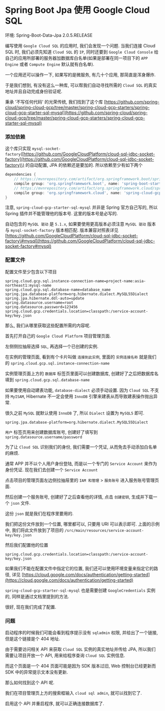 # Spring Boot Jpa 使用 Google Cloud SQL

环境: Spring-Boot-Data-Jpa 2.0.5.RELEASE

编写使用 `Google Cloud SQL` 的应用时, 我们会发现一个问题. 当我们连接 Cloud SQL 时, 我们必须先知道 `Cloud SQL` 的 `IP`, 同时还要到 `Google Cloud Console` 给自己的应用所部署的服务器加数据库白名单\(如果是部署在同一项目下的 `APP Engine` 或者 `Compute Engine` 默认就有白名单\).

一个应用还可以操作一下, 如果写的是微服务, 有几十个应用, 那简直是浑身爆炸.

于是我们想到, 有没有这么一种库, 可以帮我们自动寻找所需的 `Cloud SQL` 的真实地址并且自动完成身份验证呢.

秉承 '不写任何代码' 的光荣传统, 我们找到了这个库 [https://github.com/spring-cloud/spring-cloud-gcp/tree/master/spring-cloud-gcp-starters/spring-cloud-gcp-starter-sql-mysql](https://github.com/spring-cloud/spring-cloud-gcp/tree/master/spring-cloud-gcp-starters/spring-cloud-gcp-starter-sql-mysql)

### 添加依赖

这个库只实现 `mysql-socket-factory`\([https://github.com/GoogleCloudPlatform/cloud-sql-jdbc-socket-factory](https://github.com/GoogleCloudPlatform/cloud-sql-jdbc-socket-factory)\) 的自动配置, JPA 的依赖还是要加的. 所以依赖至少有如下两个

```groovy
dependencies {
    // https://mvnrepository.com/artifact/org.springframework.boot/spring-boot-starter-data-jpa
    compile group: 'org.springframework.boot', name: 'spring-boot-starter-data-jpa'
    // https://mvnrepository.com/artifact/org.springframework.cloud/spring-cloud-gcp-starter-sql-mysql
    compile group: 'org.springframework.cloud', name: 'spring-cloud-gcp-starter-sql-mysql', version: '1.0.0.RELEASE'
}
```

注意, `spring-cloud-gcp-starter-sql-mysql` 并非是 Spring 官方自己写的, 所以 Spring 插件并不能管理他的版本号. 这里的版本号是必写的.

自动包含的 `MySQL 驱动` 是 `5.1.x`, 如果要使用更高版本必须注意 `MySQL 驱动` 版本与 `mysql-socket-factory` 版本相匹配. 版本兼容对照表详见 [https://github.com/GoogleCloudPlatform/cloud-sql-jdbc-socket-factory\#mysql](https://github.com/GoogleCloudPlatform/cloud-sql-jdbc-socket-factory#mysql)

### 配置文件

配置文件至少包含以下项目

```text
spring.cloud.gcp.sql.instance-connection-name=project-name:asia-northeast1:mysql-name
spring.cloud.gcp.sql.database-name=database_name
spring.jpa.database-platform=org.hibernate.dialect.MySQL55Dialect
spring.jpa.hibernate.ddl-auto=update
spring.datasource.username=root
spring.datasource.password=123456
spring.cloud.gcp.credentials.location=classpath:/service-account-key/key.json
```

那么, 我们从哪里获取这些配置所需的内容呢.

首先打开自己的 `Google Cloud Platform` 项目管理页面.

左侧侧拉抽屉选择 `SQL`, 再选择一个已创建的实例.

在实例的管理页面, 看到有个卡片叫做 `连接到此实例`, 里面的 `实例连接名称` 就是我们的 `spring.cloud.gcp.sql.instance-connection-name`

实例管理页面上方的 `数据库` 标签页里面可以创建数据库, 创建好了之后把数据库名填到 `spring.cloud.gcp.sql.database-name`

如果要使用自动建表功能, `database-dialect` 必须手动设置. 因为 `Cloud SQL` 不支持 `MyISAM`, Hibernate 不一定会使用 `InnoDB` 引擎来建表从而导致建表操作抛出异常.

很久之前 `MySQL` 就默认使用 `InnoDB` 了, 所以 `Dialect` 设置为 `MySQL5` 即可.

```text
spring.jpa.database-platform=org.hibernate.dialect.MySQL55Dialect
```

`用户` 标签页用来创建数据库账号, 创建好了填写到 `spring.datasource.username/password`

为了让 `Cloud SQL` 识别我们的身份, 我们需要一个凭证, 从而免去手动添加白名单的麻烦.

通常 APP 并不以个人用户身份登陆, 而是以一个专门的 `Service Account` 来作为身份凭证. 现在我们去创建一个 `Service Account`

点击项目的管理页面左边侧拉抽屉里的 `IAM 和管理` &gt; `服务账号` 进入服务账号管理页面.

然后创建一个服务账号, 创建好了之后查看他的详情, 点击 `创建密钥`, 生成并下载一个 `json` 文件.

这份 `json` 就是我们在程序里要用的.

我们把这份文件放到一个位置, 哪里都可以, 只要用 URI 可以表示即可. 上面的示例中, 我们将此文件放到了项目的 `/src/main/resources/service-account-key/key.json`

然后我们配置他的位置

```text
spring.cloud.gcp.credentials.location=classpath:/service-account-key/key.json
```

如果我们不能在配置文件中指定它的位置, 我们还可以使用环境变量来指定它的路径, 详见 [https://cloud.google.com/docs/authentication/getting-started](https://cloud.google.com/docs/authentication/getting-started)

`spring-cloud-gcp-starter-sql-mysql` 也是需要创建 `GoogleCredentials` 实例的, 同样是通过文档里提到的方法.

很好, 现在我们完成了配置.

### 问题

启动程序的时候我们可能会看到程序提示没有 `sqladmin` 权限, 并给出了一个链接, 但是这个链接是个 404 地址.

由于需要访问相关 API 来获取 `Cloud SQL` 实例的真实地址并传给 JPA, 所以我们需要让项目开放一个 API, 用来给程序查询 `Cloud SQL` 实例信息.

而这个页面是一个 404 页面可能是因为 SDK 版本过旧, Web 控制台已经更新而 SDK 中的异常提示文本没有更新.

那么如何找到这个 API 呢.

我们在项目管理页上方的搜索框输入 `cloud sql admin`, 就可以找到它了.

启用这个 API 并重启程序, 就可以正确连接数据库了.



